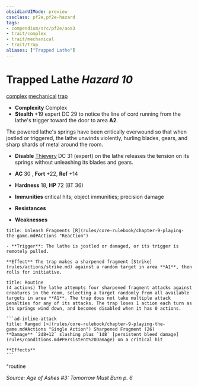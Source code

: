 ```yaml
---
obsidianUIMode: preview
cssclass: pf2e,pf2e-hazard
tags:
- compendium/src/pf2e/aoa3
- trait/complex
- trait/mechanical
- trait/trap
aliases: ["Trapped Lathe"]
---
```

# Trapped Lathe *Hazard 10*  
[complex](rules/traits/complex.md)  [mechanical](rules/traits/mechanical.md)  [trap](rules/traits/trap.md)  

- **Complexity** Complex
- **Stealth** +19 expert DC 29 to notice the line of cord running from the lathe's trigger toward the door to area **A2**.  

The powered lathe's springs have been critically overwound so that when jostled or triggered, the lathe unwinds violently, hurling blades, gears, and sharp shards of metal around the room.

- **Disable** [Thievery](compendium/skills.md#Thievery) DC 31 (expert) on the lathe releases the tension on its springs without unleashing its blades and gears.  

- **AC** 30 , **Fort** +22, **Ref** +14
- **Hardness** 18, **HP** 72 (BT 36)
- **Immunities** critical hits; object immunities; precision damage
- **Resistances** 
- **Weaknesses** 
     
```ad-embed-ability
title: Unleash Fragments [R](rules/core-rulebook/chapter-9-playing-the-game.md#Actions "Reaction")

- **Trigger**: The lathe is jostled or damaged, or its trigger is remotely pulled.

**Effect** The trap makes a sharpened fragment [Strike](rules/actions/strike.md) against a random target in area **A1**, then rolls for initiative.
```

````ad-pf2-summary
title: Routine
(4 actions) The lathe attempts four sharpened fragment attacks against creatures in the room, selecting a target randomly from all available targets in area **A1**. The trap does not take multiple attack penalties for any of its attacks. The trap loses 1 action each turn as its springs wind down, and becomes disabled when it has 0 actions.

```ad-inline-attack
title: Ranged [>](rules/core-rulebook/chapter-9-playing-the-game.md#Actions "Single Action") Sharpened Fragment (26)
**Damage** `2d8+12` slashing plus `1d8` [persistent bleed damage](rules/conditions.md#Persistent%20Damage) on a critical hit 
 
**Effects**
```
````
^routine

*Source: Age of Ashes #3: Tomorrow Must Burn p. 6*